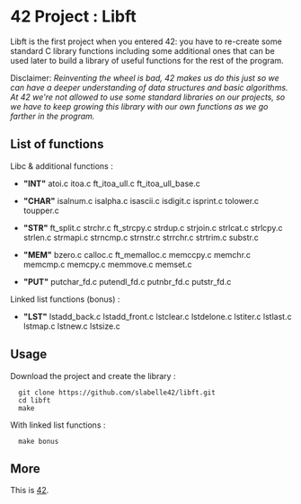 # 42 Project : Libft

Libft is the first project when you entered 42: you have to re-create some standard C library functions including some additional ones that can be used later to build a library of useful functions for the rest of the program.

Disclaimer: *Reinventing the wheel is bad, 42 makes us do this just so we can have a deeper understanding of data structures and basic algorithms. At 42 we're not allowed to use some standard libraries on our projects, so we have to keep growing this library with our own functions as we go farther in the program.*

## List of functions

Libc & additional functions :

+ **"INT"**
atoi.c itoa.c ft_itoa_ull.c ft_itoa_ull_base.c

+ **"CHAR"**
isalnum.c isalpha.c isascii.c isdigit.c
isprint.c tolower.c toupper.c

+ **"STR"**
ft_split.c strchr.c ft_strcpy.c strdup.c
strjoin.c strlcat.c strlcpy.c strlen.c
strmapi.c strncmp.c strnstr.c strrchr.c
strtrim.c substr.c

+ **"MEM"**
bzero.c calloc.c ft_memalloc.c memccpy.c
memchr.c memcmp.c memcpy.c memmove.c
memset.c

+ **"PUT"**
putchar_fd.c putendl_fd.c putnbr_fd.c putstr_fd.c

Linked list functions (bonus) :

+ **"LST"**
lstadd_back.c lstadd_front.c lstclear.c lstdelone.c
lstiter.c lstlast.c lstmap.c lstnew.c
lstsize.c

## Usage

Download the project and create the library :
```
  git clone https://github.com/slabelle42/libft.git
  cd libft
  make
```

With linked list functions :
```
  make bonus
```

## More

This is [42](https://www.42.fr/).
